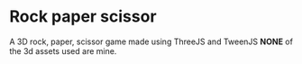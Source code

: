 # Rock paper scissor
A 3D rock, paper, scissor game made using ThreeJS and TweenJS
**NONE** of the 3d assets used are mine.
